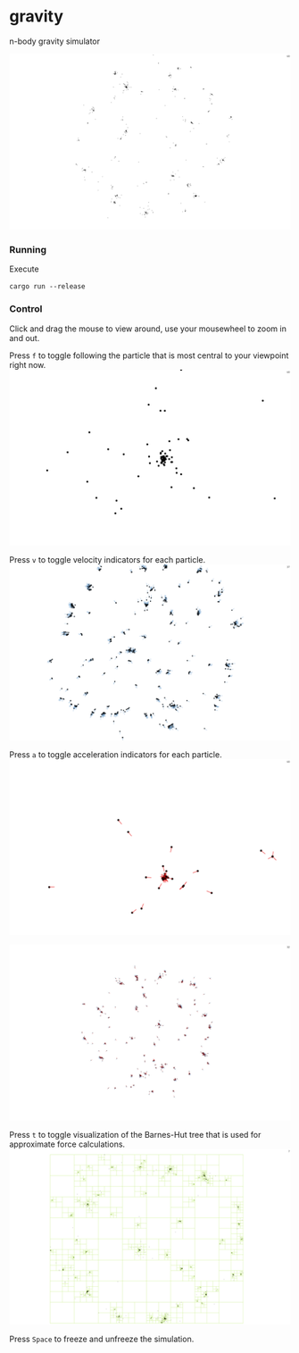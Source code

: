 # gravity

n-body gravity simulator

![screenshot](assets/gravity.png)

### Running
Execute
```
cargo run --release
```

### Control
Click and drag the mouse to view around, use your mousewheel to zoom in and out.

Press ```f``` to toggle following the particle that is most central to your viewpoint right now.
![screenshot](assets/follow.png)

Press ```v``` to toggle velocity indicators for each particle.
![screenshot](assets/velocity.png)

Press ```a``` to toggle acceleration indicators for each particle.
![screenshot](assets/acceleration.png)

![screenshot](assets/both.png)

Press ```t``` to toggle visualization of the Barnes-Hut tree that is used for approximate force calculations.
![screenshot](assets/tree.png)

Press ```Space``` to freeze and unfreeze the simulation.
